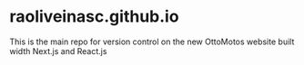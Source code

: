 # raoliveinasc.github.io
This is the main repo for version control on the new OttoMotos website built width Next.js and React.js
